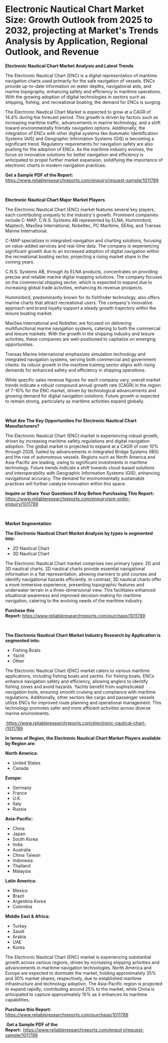 <p><h1>Electronic Nautical Chart Market Size: Growth Outlook from 2025 to 2032, projecting at Market's Trends Analysis by Application, Regional Outlook, and Revenue</h1></p><p><strong>Electronic Nautical Chart Market Analysis and Latest Trends</strong></p>
<p><p>The Electronic Nautical Chart (ENC) is a digital representation of maritime navigation charts used primarily for the safe navigation of vessels. ENCs provide up-to-date information on water depths, navigational aids, and marine topography, enhancing safety and efficiency in maritime operations. With the growing adoption of digital technologies in sectors such as shipping, fishing, and recreational boating, the demand for ENCs is surging.</p><p>The Electronic Nautical Chart Market is expected to grow at a CAGR of 14.4% during the forecast period. This growth is driven by factors such as increasing maritime traffic, advancements in marine technology, and a shift toward environmentally friendly navigation options. Additionally, the integration of ENCs with other digital systems like Automatic Identification Systems (AIS) and Geographic Information Systems (GIS) is becoming a significant trend. Regulatory requirements for navigation safety are also pushing for the adoption of ENCs. As the maritime industry evolves, the focus on innovative solutions for better navigation and efficiency is anticipated to propel further market expansion, solidifying the importance of electronic charts in modern navigation practices.</p></p>
<p><strong>Get a Sample PDF of the Report:&nbsp;</strong> <a href="https://www.reliableresearchreports.com/enquiry/request-sample/1011789?utm_campaign=3572&utm_medium=2&utm_source=Github&utm_content=ia&utm_term=17042025&utm_id=electronic-nautical-chart">https://www.reliableresearchreports.com/enquiry/request-sample/1011789</a></p>
<p>&nbsp;</p>
<p><strong>Electronic Nautical Chart Major Market Players</strong></p>
<p><p>The Electronic Nautical Chart (ENC) market features several key players, each contributing uniquely to the industry's growth. Prominent companies include C-MAP, C.N.S. Systems AB represented by ELNA, Humminbird, Maptech, MaxSea International, Nobeltec, PC Maritime, SEAiq, and Transas Marine International.</p><p>C-MAP specializes in integrated navigation and charting solutions, focusing on value-added services and real-time data. The company is experiencing significant growth due to an increased adoption of digital navigation within the recreational boating sector, projecting a rising market share in the coming years.</p><p>C.N.S. Systems AB, through its ELNA products, concentrates on providing precise and reliable marine digital mapping solutions. The company focuses on the commercial shipping sector, which is expected to expand due to increasing global trade activities, enhancing its revenue prospects.</p><p>Humminbird, predominantly known for its fishfinder technology, also offers marine charts that attract recreational users. The company's innovative approach and brand loyalty support a steady growth trajectory within the leisure boating market.</p><p>MaxSea International and Nobeltec are focused on delivering multifunctional marine navigation systems, catering to both the commercial and leisure markets. With the growth in the shipping industry and leisure activities, these companies are well-positioned to capitalize on emerging opportunities.</p><p>Transas Marine International emphasizes simulation technology and integrated navigation systems, serving both commercial and government clients. Its robust growth in the maritime training sector aligns with rising demands for enhanced safety and efficiency in shipping operations.</p><p>While specific sales revenue figures for each company vary, overall market trends indicate a robust compound annual growth rate (CAGR) in the region of 7-10% for the ENC market, driven by technological advancements and growing demand for digital navigation solutions. Future growth is expected to remain strong, particularly as maritime activities expand globally.</p></p>
<p>&nbsp;</p>
<p><strong>What Are The Key Opportunities For Electronic Nautical Chart Manufacturers?</strong></p>
<p><p>The Electronic Nautical Chart (ENC) market is experiencing robust growth, driven by increasing maritime safety regulations and digital navigation adoption. The global market is projected to expand at a CAGR of over 10% through 2028, fueled by advancements in Integrated Bridge Systems (IBS) and the rise of autonomous vessels. Regions such as North America and Asia-Pacific are leading, owing to significant investments in maritime technology. Future trends indicate a shift towards cloud-based solutions and interoperability with Geographic Information Systems (GIS), enhancing navigational accuracy. The demand for environmentally sustainable practices will further catalyze innovation within this space.</p></p>
<p><strong>Inquire or Share Your Questions If Any Before Purchasing This Report:</strong> <a href="https://www.reliableresearchreports.com/enquiry/pre-order-enquiry/1011789?utm_campaign=3572&utm_medium=2&utm_source=Github&utm_content=ia&utm_term=17042025&utm_id=electronic-nautical-chart">https://www.reliableresearchreports.com/enquiry/pre-order-enquiry/1011789</a></p>
<p>&nbsp;</p>
<p><strong>Market Segmentation</strong></p>
<p><strong>The Electronic Nautical Chart Market Analysis by types is segmented into:</strong></p>
<p><ul><li>2D Nautical Chart</li><li>3D Nautical Chart</li></ul></p>
<p><p>The Electronic Nautical Chart market comprises two primary types: 2D and 3D nautical charts. 2D nautical charts provide essential navigational information in a flat representation, allowing mariners to plot courses and identify navigational hazards efficiently. In contrast, 3D nautical charts offer a more immersive experience, presenting topographic features and underwater terrain in a three-dimensional view. This facilitates enhanced situational awareness and improved decision-making for maritime navigation, catering to the evolving needs of the maritime industry.</p></p>
<p><strong>Purchase this Report:&nbsp;</strong><a href="https://www.reliableresearchreports.com/purchase/1011789?utm_campaign=3572&utm_medium=2&utm_source=Github&utm_content=ia&utm_term=17042025&utm_id=electronic-nautical-chart">https://www.reliableresearchreports.com/purchase/1011789</a></p>
<p>&nbsp;</p>
<p><strong>The Electronic Nautical Chart Market Industry Research by Application is segmented into:</strong></p>
<p><ul><li>Fishing Boats</li><li>Yacht</li><li>Other</li></ul></p>
<p><p>The Electronic Nautical Chart (ENC) market caters to various maritime applications, including fishing boats and yachts. For fishing boats, ENCs enhance navigation safety and efficiency, allowing anglers to identify fishing zones and avoid hazards. Yachts benefit from sophisticated navigation tools, ensuring smooth cruising and compliance with maritime regulations. Additionally, other sectors like cargo and passenger vessels utilize ENCs for improved route planning and operational management. This technology promotes safer and more efficient activities across diverse marine environments.</p></p>
<p><a href="https://www.reliableresearchreports.com/electronic-nautical-chart-r1011789?utm_campaign=3572&utm_medium=2&utm_source=Github&utm_content=ia&utm_term=17042025&utm_id=electronic-nautical-chart">&nbsp;https://www.reliableresearchreports.com/electronic-nautical-chart-r1011789</a></p>
<p><strong>In terms of Region, the Electronic Nautical Chart Market Players available by Region are:</strong></p>
<p>
    <p> <strong> North America: </strong>
        <ul>
            <li>United States</li>
            <li>Canada</li>
        </ul>
        </p> 
    <p> <strong> Europe: </strong>
        <ul>
            <li>Germany</li>
            <li>France</li>
            <li>U.K.</li>
            <li>Italy</li>
            <li>Russia</li>
        </ul>
        </p> 
    <p> <strong> Asia-Pacific: </strong>
        <ul>
            <li>China</li>
            <li>Japan</li>
            <li>South Korea</li>
            <li>India</li>
            <li>Australia</li>
            <li>China Taiwan</li>
            <li>Indonesia</li>
            <li>Thailand</li>
            <li>Malaysia</li>
        </ul>
        </p> 
    <p> <strong> Latin America: </strong>
        <ul>
            <li>Mexico</li>
            <li>Brazil</li>
            <li>Argentina Korea</li>
            <li>Colombia</li>
        </ul>
        </p> 
    <p> <strong> Middle East & Africa: </strong>
        <ul>
            <li>Turkey</li>
            <li>Saudi</li>
            <li>Arabia</li>
            <li>UAE</li>
            <li>Korea</li>
        </ul>
    </p>
    </p>
<p><p>The Electronic Nautical Chart (ENC) market is experiencing substantial growth across various regions, driven by increasing shipping activities and advancements in maritime navigation technologies. North America and Europe are expected to dominate the market, holding approximately 35% and 30% market shares, respectively, due to established maritime infrastructure and technology adoption. The Asia-Pacific region is projected to expand rapidly, contributing around 25% to the market, while China is anticipated to capture approximately 10% as it enhances its maritime capabilities.</p></p>
<p><strong>Purchase this Report: </strong><a href="https://www.reliableresearchreports.com/purchase/1011789?utm_campaign=3572&utm_medium=2&utm_source=Github&utm_content=ia&utm_term=17042025&utm_id=electronic-nautical-chart">https://www.reliableresearchreports.com/purchase/1011789</a></p>
<p>&nbsp;<strong>Get a Sample PDF of the Report:&nbsp;&nbsp;</strong><a href="https://www.reliableresearchreports.com/enquiry/request-sample/1011789?utm_campaign=3572&utm_medium=2&utm_source=Github&utm_content=ia&utm_term=17042025&utm_id=electronic-nautical-chart">https://www.reliableresearchreports.com/enquiry/request-sample/1011789</a></p>
<p><strong></strong></p>
<p><p></p><p></p><p></p></p>